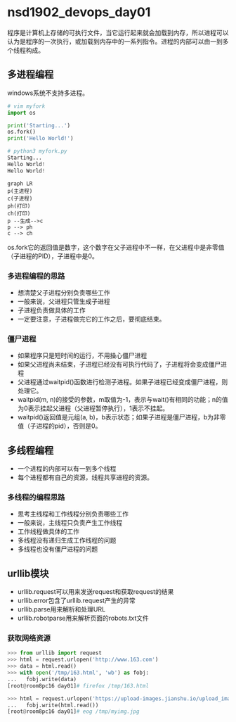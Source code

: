 # nsd1902_devops_day01

程序是计算机上存储的可执行文件，当它运行起来就会加载到内存，所以进程可以认为是程序的一次执行，或加载到内存中的一系列指令。进程的内部可以由一到多个线程构成。

## 多进程编程

windows系统不支持多进程。

```python
# vim myfork
import os

print('Starting...')
os.fork()
print('Hello World!')

# python3 myfork.py 
Starting...
Hello World!
Hello World!
```

```mermaid
graph LR
p(主进程)
c(子进程)
ph(打印)
ch(打印)
p --生成-->c
p --> ph
c --> ch
```

os.fork它的返回值是数字，这个数字在父子进程中不一样，在父进程中是非零值（子进程的PID），子进程中是0。

### 多进程编程的思路

- 想清楚父子进程分别负责哪些工作
- 一般来说，父进程只管生成子进程
- 子进程负责做具体的工作
- 一定要注意，子进程做完它的工作之后，要彻底结束。

### 僵尸进程

- 如果程序只是短时间的运行，不用操心僵尸进程
- 如果父进程尚未结束，子进程已经没有可执行代码了，子进程将会变成僵尸进程
- 父进程通过waitpid()函数进行检测子进程。如果子进程已经变成僵尸进程，则处理它。
- waitpid(m, n)的接受的参数，m取值为-1，表示与wait()有相同的功能；n的值为0表示挂起父进程（父进程暂停执行），1表示不挂起。
- waitpid()返回值是元组(a, b)，b表示状态；如果子进程是僵尸进程，b为非零值（子进程的pid），否则是0。

## 多线程编程

- 一个进程的内部可以有一到多个线程
- 每个进程都有自己的资源，线程共享进程的资源。

### 多线程的编程思路

- 思考主线程和工作线程分别负责哪些工作
- 一般来说，主线程只负责产生工作线程
- 工作线程做具体的工作
- 多线程没有递归生成工作线程的问题
- 多线程也没有僵尸进程的问题

## urllib模块

- urllib.request可以用来发送request和获取request的结果
- urllib.error包含了urllib.request产生的异常
- urllib.parse用来解析和处理URL
- urllib.robotparse用来解析页面的robots.txt文件

### 获取网络资源

```python
>>> from urllib import request
>>> html = request.urlopen('http://www.163.com')
>>> data = html.read()
>>> with open('/tmp/163.html', 'wb') as fobj:
...   fobj.write(data)
[root@room8pc16 day01]# firefox /tmp/163.html 

>>> html = request.urlopen('https://upload-images.jianshu.io/upload_images/12347101-bc5e84e92e23c692.jpg')>>> with open('/tmp/myimg.jpg', 'wb') as fobj:
...   fobj.write(html.read())
[root@room8pc16 day01]# eog /tmp/myimg.jpg 

```











